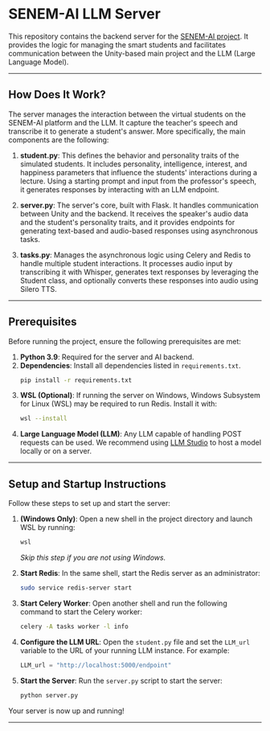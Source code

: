 # SENEM-AI LLM Server

This repository contains the backend server for the [SENEM-AI project](https://github.com/vipenti/SENEM_Metaverse). It provides the logic for managing the smart students and facilitates communication between the Unity-based main project and the LLM (Large Language Model).

---

## How Does It Work?
The server manages the interaction between the virtual students on the SENEM-AI platform and the LLM. It capture the teacher's speech and transcribe it to generate a student's answer. More specifically, the main components are the following:

1. **student.py**: This defines the behavior and personality traits of the simulated students. It includes personality, intelligence, interest, and happiness parameters that influence the students' interactions during a lecture. Using a starting prompt and input from the professor's speech, it generates responses by interacting with an LLM endpoint.

2. **server.py**: The server's core, built with Flask. It handles communication between Unity and the backend. It receives the speaker's audio data and the student's personality traits, and it provides endpoints for generating text-based and audio-based responses using asynchronous tasks. 

3. **tasks.py**: Manages the asynchronous logic using Celery and Redis to handle multiple student interactions. It processes audio input by transcribing it with Whisper, generates text responses by leveraging the Student class, and optionally converts these responses into audio using Silero TTS.

---

## Prerequisites

Before running the project, ensure the following prerequisites are met:

1. **Python 3.9**: Required for the server and AI backend.
2. **Dependencies**: Install all dependencies listed in `requirements.txt`.
   ```bash
   pip install -r requirements.txt
   ```
3. **WSL (Optional)**: If running the server on Windows, Windows Subsystem for Linux (WSL) may be required to run Redis. Install it with:
   ```bash
   wsl --install
   ```
4. **Large Language Model (LLM)**: Any LLM capable of handling POST requests can be used. We recommend using [LLM Studio](https://https://lmstudio.ai/) to host a model locally or on a server.

---

## Setup and Startup Instructions

Follow these steps to set up and start the server:

1. **(Windows Only)**: Open a new shell in the project directory and launch WSL by running:
   ```bash
   wsl
   ```
   *Skip this step if you are not using Windows.*

2. **Start Redis**:
   In the same shell, start the Redis server as an administrator:
   ```bash
   sudo service redis-server start
   ```

3. **Start Celery Worker**:
   Open another shell and run the following command to start the Celery worker:
   ```bash
   celery -A tasks worker -l info
   ```

4. **Configure the LLM URL**:
   Open the `student.py` file and set the `LLM_url` variable to the URL of your running LLM instance. For example:
   ```python
   LLM_url = "http://localhost:5000/endpoint"
   ```

5. **Start the Server**:
   Run the `server.py` script to start the server:
   ```bash
   python server.py
   ```

Your server is now up and running!

---

 



